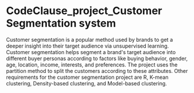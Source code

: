 # CodeClause_project_Customer Segmentation system 

Customer segmentation is a popular method used by brands to 
get a deeper insight into their target audience via unsupervised learning. 
Customer segmentation helps segment a brand's target audience into 
different buyer personas according to factors like buying behavior, gender, 
age, location, income, interests, and preferences. The project uses the partition 
method to split the customers according to these attributes. Other 
requirements for the customer segmentation project are R, K-mean clustering, 
Density-based clustering, and Model-based clustering. 

